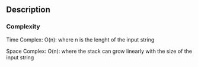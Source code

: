 ## Description
### Complexity

Time Complex: O(n): where n is the lenght of the input string

Space Complex: O(n): where the stack can grow linearly with the size of the input string

